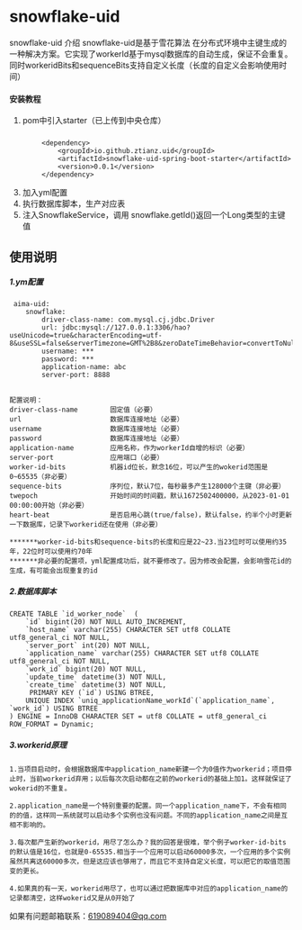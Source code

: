 # snowflake-uid

snowflake-uid 介绍
snowflake-uid是基于雪花算法 在分布式环境中主键生成的一种解决方案。它实现了workerId基于mysql数据库的自动生成，保证不会重复。同时workeridBits和sequenceBits支持自定义长度（长度的自定义会影响使用时间）


#### 安装教程

1. pom中引入starter（已上传到中央仓库）
##### 
            <dependency>
                <groupId>io.github.ztianz.uid</groupId>
                <artifactId>snowflake-uid-spring-boot-starter</artifactId>
                <version>0.0.1</version>
            </dependency>


3. 加入yml配置
3. 执行数据库脚本，生产对应表
4. 注入SnowflakeService，调用 snowflake.getId()返回一个Long类型的主键值

## 使用说明

##### 1.ym配置
     aima-uid:
     	snowflake:
     		driver-class-name: com.mysql.cj.jdbc.Driver
     		url: jdbc:mysql://127.0.0.1:3306/hao?useUnicode=true&characterEncoding=utf-8&useSSL=false&serverTimezone=GMT%2B8&zeroDateTimeBehavior=convertToNull&allowPublicKeyRetrieval=true
     		username: ***
     		password: ***
     		application-name: abc
     		server-port: 8888


	配置说明：
    driver-class-name        固定值（必要）
    url                      数据库连接地址（必要）
    username                 数据库连接地址（必要）
    password                 数据库连接地址（必要）
    application-name         应用名称，作为workerId自增的标识（必要）
    server-port              应用端口（必要）
    worker-id-bits           机器id位长，默念16位，可以产生的wokerid范围是0~65535（非必要）
    sequence-bits            序列位，默认7位，每秒最多产生128000个主键（非必要）
    twepoch                  开始时间的时间戳，默认1672502400000，从2023-01-01 00:00:00开始（非必要）
    heart-beat               是否启用心跳(true/false)，默认false，约半个小时更新一下数据库，记录下workerid还在使用（非必要）
    
    *******worker-id-bits和sequence-bits的长度和应是22~23.当23位时可以使用约35年，22位时可以使用约70年
    *******非必要的配置项，yml配置成功后，就不要修改了。因为修改会配置，会影响雪花id的生成，有可能会出现重复的id

##### 2.数据库脚本
    CREATE TABLE `id_worker_node`  (
    	`id` bigint(20) NOT NULL AUTO_INCREMENT,
    	`host_name` varchar(255) CHARACTER SET utf8 COLLATE utf8_general_ci NOT NULL,
    	`server_port` int(20) NOT NULL,
    	`application_name` varchar(255) CHARACTER SET utf8 COLLATE utf8_general_ci NOT NULL,
    	`work_id` bigint(20) NOT NULL,
    	`update_time` datetime(3) NOT NULL,
    	`create_time` datetime(3) NOT NULL,
   		 PRIMARY KEY (`id`) USING BTREE,
    	UNIQUE INDEX `uniq_applicationName_workId`(`application_name`, `work_id`) USING BTREE
    ) ENGINE = InnoDB CHARACTER SET = utf8 COLLATE = utf8_general_ci ROW_FORMAT = Dynamic;
##### 3.workerid原理
    1.当项目启动时，会根据数据库中application_name新建一个为0值作为workerid；项目停止时，当前workerid弃用；以后每次次启动都在之前的workerid的基础上加1。这样就保证了wokerid的不重复。

    2.application_name是一个特别重要的配置。同一个application_name下，不会有相同的的值，这样同一系统就可以启动多个实例也没有问题。不同的application_name之间是互相不影响的。

    3.每次都产生新的workerid，用尽了怎么办？我的回答是很难，举个例子worker-id-bits的默认值是16位，也就是0-65535.相当于一个应用可以启动60000多次，一个应用的多个实例虽然共离这60000多次，但是这应该也够用了，而且它不支持自定义长度，可以把它的取值范围变的更长。

    4.如果真的有一天，workerid用尽了，也可以通过把数据库中对应的application_name的记录都清空，这样wokerid又是从0开始了

如果有问题邮箱联系：619089404@qq.com
